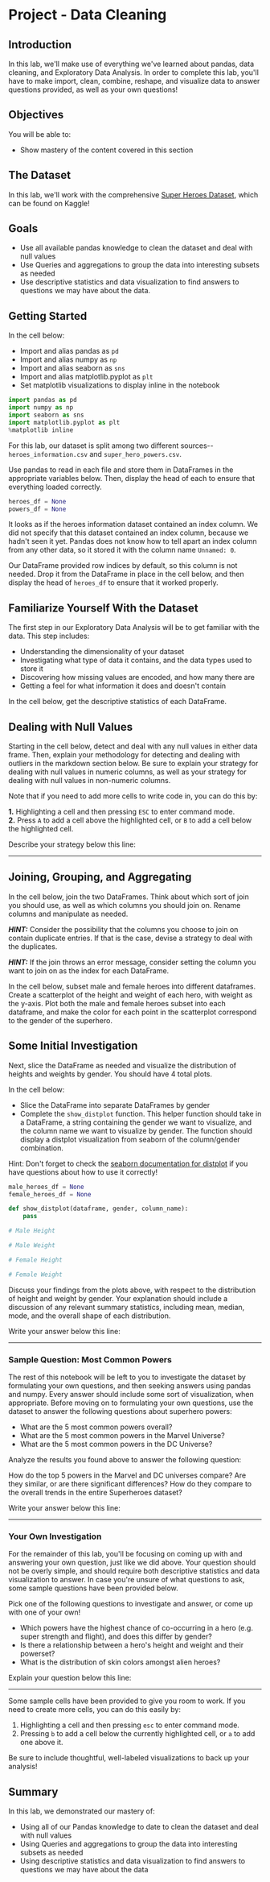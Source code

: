 
# Project - Data Cleaning

## Introduction
In this lab, we'll make use of everything we've learned about pandas, data cleaning, and Exploratory Data Analysis. In order to complete this lab, you'll have to make import, clean, combine, reshape, and visualize data to answer questions provided, as well as your own questions!

## Objectives
You will be able to:
* Show mastery of the content covered in this section

## The Dataset
In this lab, we'll work with the comprehensive [Super Heroes Dataset](https://www.kaggle.com/claudiodavi/superhero-set/data), which can be found on Kaggle!

## Goals
* Use all available pandas knowledge to clean the dataset and deal with null values
* Use Queries and aggregations to group the data into interesting subsets as needed
* Use descriptive statistics and data visualization to find answers to questions we may have about the data. 

## Getting Started

In the cell below:

* Import and alias pandas as `pd`
* Import and alias numpy as `np`
* Import and alias seaborn as `sns`
* Import and alias matplotlib.pyplot as `plt`
* Set matplotlib visualizations to display inline in the notebook


```python
import pandas as pd
import numpy as np
import seaborn as sns
import matplotlib.pyplot as plt
%matplotlib inline
```

For this lab, our dataset is split among two different sources--`heroes_information.csv` and `super_hero_powers.csv`.

Use pandas to read in each file and store them in DataFrames in the appropriate variables below. Then, display the head of each to ensure that everything loaded correctly.  


```python
heroes_df = None
powers_df = None
```

It looks as if the heroes information dataset contained an index column.  We did not specify that this dataset contained an index column, because we hadn't seen it yet. Pandas does not know how to tell apart an index column from any other data, so it stored it with the column name `Unnamed: 0`.  

Our DataFrame provided row indices by default, so this column is not needed.  Drop it from the DataFrame in place in the cell below, and then display the head of `heroes_df` to ensure that it worked properly. 

## Familiarize Yourself With the Dataset

The first step in our Exploratory Data Analysis will be to get familiar with the data.  This step includes:

* Understanding the dimensionality of your dataset
* Investigating what type of data it contains, and the data types used to store it
* Discovering how missing values are encoded, and how many there are
* Getting a feel for what information it does and doesn't contain

In the cell below, get the descriptive statistics of each DataFrame.  

## Dealing with Null Values

Starting in the cell below, detect and deal with any null values in either data frame.  Then, explain your methodology for detecting and dealing with outliers in the markdown section below.  Be sure to explain your strategy for dealing with null values in numeric columns, as well as your strategy for dealing with null values in non-numeric columns.  

Note that if you need to add more cells to write code in, you can do this by:

**1.** Highlighting a cell and then pressing `ESC` to enter command mode.  
**2.** Press `A` to add a cell above the highlighted cell, or `B` to add a cell below the highlighted cell. 

Describe your strategy below this line:
____________________________________________________________________________________________________________________________




## Joining, Grouping, and Aggregating

In the cell below, join the two DataFrames.  Think about which sort of join you should use, as well as which columns you should join on.  Rename columns and manipulate as needed.  

**_HINT:_** Consider the possibility that the columns you choose to join on contain duplicate entries. If that is the case, devise a strategy to deal with the duplicates.

**_HINT:_** If the join throws an error message, consider setting the column you want to join on as the index for each DataFrame.  

In the cell below, subset male and female heroes into different dataframes.  Create a scatterplot of the height and weight of each hero, with weight as the y-axis.  Plot both the male and female heroes subset into each dataframe, and make the color for each point in the scatterplot correspond to the gender of the superhero.

## Some Initial Investigation

Next, slice the DataFrame as needed and visualize the distribution of heights and weights by gender.  You should have 4 total plots.  

In the cell below:

* Slice the DataFrame into separate DataFrames by gender
* Complete the `show_distplot` function.  This helper function should take in a DataFrame, a string containing the gender we want to visualize, and the column name we want to visualize by gender. The function should display a distplot visualization from seaborn of the column/gender combination.  

Hint: Don't forget to check the [seaborn documentation for distplot](https://seaborn.pydata.org/generated/seaborn.distplot.html) if you have questions about how to use it correctly! 


```python
male_heroes_df = None
female_heroes_df = None

def show_distplot(dataframe, gender, column_name):
    pass
```


```python
# Male Height

```


```python
# Male Weight

```


```python
# Female Height

```


```python
# Female Weight

```

Discuss your findings from the plots above, with respect to the distribution of height and weight by gender.  Your explanation should include a discussion of any relevant summary statistics, including mean, median, mode, and the overall shape of each distribution.  

Write your answer below this line:
____________________________________________________________________________________________________________________________



### Sample Question: Most Common Powers

The rest of this notebook will be left to you to investigate the dataset by formulating your own questions, and then seeking answers using pandas and numpy.  Every answer should include some sort of visualization, when appropriate. Before moving on to formulating your own questions, use the dataset to answer the following questions about superhero powers:

* What are the 5 most common powers overall?
* What are the 5 most common powers in the Marvel Universe?
* What are the 5 most common powers in the DC Universe?

Analyze the results you found above to answer the following question:

How do the top 5 powers in the Marvel and DC universes compare?  Are they similar, or are there significant differences? How do they compare to the overall trends in the entire Superheroes dataset?

Write your answer below this line:
____________________________________________________________________________________________________________________________


### Your Own Investigation

For the remainder of this lab, you'll be focusing on coming up with and answering your own question, just like we did above.  Your question should not be overly simple, and should require both descriptive statistics and data visualization to answer.  In case you're unsure of what questions to ask, some sample questions have been provided below.

Pick one of the following questions to investigate and answer, or come up with one of your own!

* Which powers have the highest chance of co-occurring in a hero (e.g. super strength and flight), and does this differ by gender?
* Is there a relationship between a hero's height and weight and their powerset?
* What is the distribution of skin colors amongst alien heroes?

Explain your question below this line:
____________________________________________________________________________________________________________________________



Some sample cells have been provided to give you room to work. If you need to create more cells, you can do this easily by:

1. Highlighting a cell and then pressing `esc` to enter command mode.
1. Pressing `b` to add a cell below the currently highlighted cell, or `a` to add one above it.  

Be sure to include thoughtful, well-labeled visualizations to back up your analysis!

## Summary

In this lab, we demonstrated our mastery of:
* Using all of our Pandas knowledge to date to clean the dataset and deal with null values
* Using Queries and aggregations to group the data into interesting subsets as needed
* Using descriptive statistics and data visualization to find answers to questions we may have about the data
